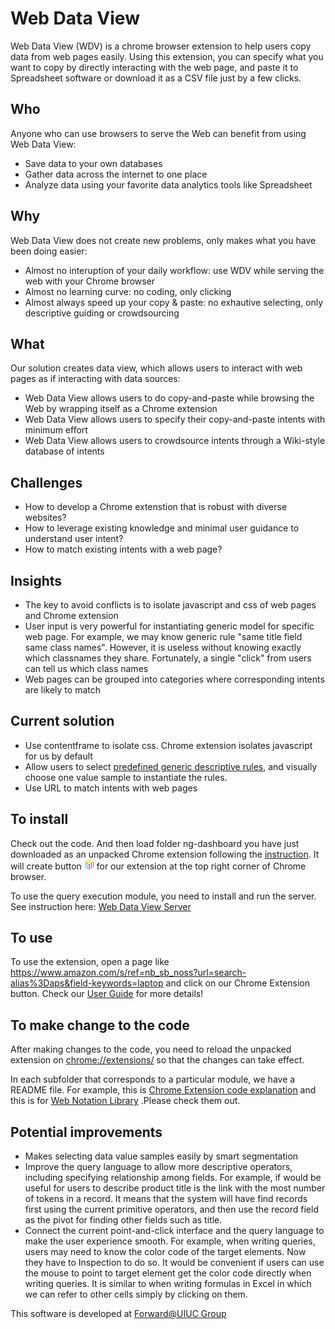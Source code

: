 # Web Data View
Web Data View (WDV) is a chrome browser extension to help users copy data from web pages easily. Using this extension, you can specify what you want to copy by directly interacting with the web page, and paste it to Spreadsheet software or download it as a CSV file just by a few clicks.

## Who
Anyone who can use browsers to serve the Web can benefit from using Web Data View:
* Save data to your own databases
* Gather data across the internet to one place
* Analyze data using your favorite data analytics tools like Spreadsheet

## Why
Web Data View does not create new problems, only makes what you have been doing easier:
* Almost no interuption of your daily workflow: use WDV while serving the web with your Chrome browser
* Almost no learning curve: no coding, only clicking
* Almost always speed up your copy & paste: no exhautive selecting, only descriptive guiding or crowdsourcing

## What
Our solution creates data view, which allows users to interact with web pages as if interacting with data sources:
* Web Data View allows users to do copy-and-paste while browsing the Web by wrapping itself as a Chrome extension
* Web Data View allows users to specify their copy-and-paste intents with minimum effort
* Web Data View allows users to crowdsource intents through a Wiki-style database of intents

## Challenges
* How to develop a Chrome extenstion that is robust with diverse websites?
* How to leverage existing knowledge and minimal user guidance to understand user intent?
* How to match existing intents with a web page?

## Insights
* The key to avoid conflicts is to isolate javascript and css of web pages and Chrome extension
* User input is very powerful for instantiating generic model for specific web page. For example, we may know generic rule "same title field same class names". However, it is useless without knowing exactly which classnames they share. Fortunately, a single "click" from users can tell us which class names
* Web pages can be grouped into categories where corresponding intents are likely to match

## Current solution
* Use contentframe to isolate css. Chrome extension isolates javascript for us by default
* Allow users to select [predefined generic descriptive rules](https://github.com/forward-uiuc/Web-Data-View/wiki/Filter-Options), and visually choose one value sample to instantiate the rules.
* Use URL to match intents with web pages

## To install
Check out the code. And then load folder ng-dashboard you have just downloaded as an unpacked Chrome extension following the [instruction](https://github.com/forward-uiuc/Web-Data-View/wiki/Setup-Instructions). It will create button <img src='https://github.com/forward-uiuc/Web-Data-View/blob/master/ng-dashboard/assets/logo/logo_color_16.png'> for our extension at the top right corner of Chrome browser.

To use the query execution module, you need to install and run the server. See instruction here: [Web Data View Server](https://github.com/forward-uiuc/Web-Data-View-server) 

## To use
To use the extension, open a page like https://www.amazon.com/s/ref=nb_sb_noss?url=search-alias%3Daps&field-keywords=laptop and click on our Chrome Extension button. Check our [User Guide](https://github.com/forward-uiuc/Web-Data-View/wiki/User-Guide) for more details!

## To make change to the code
After making changes to the code, you need to reload the unpacked extension on [chrome://extensions/](chrome://extensions/) so that the changes can take effect.

In each subfolder that corresponds to a particular module, we have a README file. For example, this is [Chrome Extension code explanation](ng-dashboard/README.md) and this is for [Web Notation Library](ng-dashboard/docs/README.md)  .Please check them out.

## Potential improvements
* Makes selecting data value samples easily by smart segmentation
* Improve the query language to allow more descriptive operators, including specifying relationship among fields. For example, if would be useful for users to describe product title is the link with the most number of tokens in a record. It means that the system will have find records first using the current primitive operators, and then use the record field as the pivot for finding other fields such as title.
* Connect the current point-and-click interface and the query language to make the user experience smooth. For example, when writing queries, users may need to know the color code of the target elements. Now they have to Inspection to do so. It would be convenient if users can use the mouse to point to target element get the color code directly when writing queries. It is similar to when writing formulas in Excel in which we can refer to other cells simply by clicking on them.

This software is developed at [Forward@UIUC Group](http://forwarddatalab.org/kevinchang)
